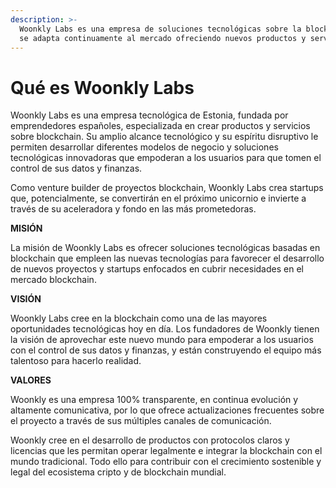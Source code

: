 ```yaml
---
description: >-
  Woonkly Labs es una empresa de soluciones tecnológicas sobre la blockchain que
  se adapta continuamente al mercado ofreciendo nuevos productos y servicios.
---
```


# Qué es Woonkly Labs

Woonkly Labs es una empresa tecnológica de Estonia, fundada por emprendedores españoles, especializada en crear productos y servicios sobre blockchain. Su amplio alcance tecnológico y su espíritu disruptivo le permiten desarrollar diferentes modelos de negocio y soluciones tecnológicas innovadoras que empoderan a los usuarios para que tomen el control de sus datos y finanzas.

Como venture builder de proyectos blockchain, Woonkly Labs crea startups que, potencialmente, se convertirán en el próximo unicornio e invierte a través de su aceleradora y fondo en las más prometedoras. 

**MISIÓN** 

La misión de Woonkly Labs es ofrecer soluciones tecnológicas basadas en blockchain que empleen las nuevas tecnologías para favorecer el desarrollo de nuevos proyectos y startups enfocados en cubrir necesidades en el mercado blockchain.

**VISIÓN** 

Woonkly Labs cree en la blockchain como una de las mayores oportunidades tecnológicas hoy en día. Los fundadores de Woonkly tienen la visión de aprovechar este nuevo mundo para empoderar a los usuarios con el control de sus datos y finanzas, y están construyendo el equipo más talentoso para hacerlo realidad.

**VALORES**

Woonkly es una empresa 100% transparente, en continua evolución y altamente comunicativa, por lo que ofrece actualizaciones frecuentes sobre el proyecto a través de sus múltiples canales de comunicación. 

Woonkly cree en el desarrollo de productos con protocolos claros y licencias que les permitan operar legalmente e integrar la blockchain con el mundo tradicional. Todo ello para contribuir con el crecimiento sostenible y legal del ecosistema cripto y de blockchain mundial.

